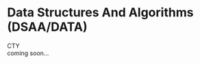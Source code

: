 # Data Structures And Algorithms (DSAA/DATA) 
CTY <br> 
coming soon...

<!-- 
End of session notes:

Logout of: 
- github
- vs code
- google
- monkeytype

-->
